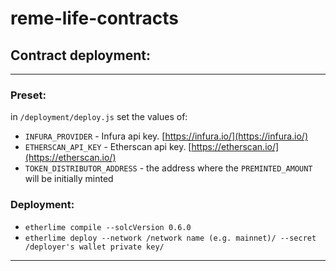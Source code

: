 # reme-life-contracts

## Contract deployment:

---

### Preset:

in `/deployment/deploy.js` set the values of:

-   `INFURA_PROVIDER` - Infura api key. [https://infura.io/](https://infura.io/)
-   `ETHERSCAN_API_KEY` - Etherscan api key. [https://etherscan.io/](https://etherscan.io/)
-   `TOKEN_DISTRIBUTOR_ADDRESS` - the address where the `PREMINTED_AMOUNT` will be initially minted

### Deployment:

-   `etherlime compile --solcVersion 0.6.0`
-   `etherlime deploy --network /network name (e.g. mainnet)/ --secret /deployer's wallet private key/`

---
